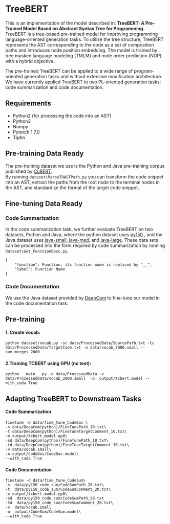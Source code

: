 # TreeBERT
This is an implementation of the model described in: **TreeBERT: A Pre-Trained Model Based on Abstract Syntax Tree for Programming**.   
TreeBERT is a tree-based pre-trained model for improving programming language-oriented generation tasks. To utilize the tree structure, TreeBERT represents the AST corresponding to the code as a set of composition paths and introduces node position embedding. The model is trained by tree masked language modeling (TMLM) and node order prediction (NOP) with a hybrid objective. 

The pre-trained TreeBERT can be applied to a wide range of program-oriented generation tasks and without extensive modification architecture. We have currently applied TreeBERT to two PL-oriented generation tasks: code summarization and code documentation.
## Requirements
* Python2 (for processing the code into an AST)
* Python3
* Numpy
* Pytorch 1.7.0
* Tqdm

## Pre-training Data Ready
The pre-training dataset we use is the Python and Java pre-training corpus published by [CuBERT](https://github.com/google-research/google-research/tree/master/cubert).   
By running `dataset\ParseTOASTPath.py` you can transform the code snippet into an AST, extract the paths from the root node to the terminal nodes in the AST, and standardize the format of the target code snippet.

## Fine-tuning Data Ready
### Code Summarization
In the code summarization task, we further evaluate TreeBERT on two datasets, Python and Java, where the python dataset uses [py150](https://www.sri.inf.ethz.ch/py150) , and the Java dataset uses [java-small](https://s3.amazonaws.com/code2seq/datasets/java-small.tar.gz), [java-med](https://s3.amazonaws.com/code2seq/datasets/java-med.tar.gz), and [java-large](https://s3.amazonaws.com/code2seq/datasets/java-large.tar.gz).
These data sets can be processed into the form required by code summarization by running `dataset\Get_FunctionDesc.py`.
```
{
    "function": Function, its function name is replaced by "__",
    "label": Function Name
}
```
### Code Documentation
We use the Java dataset provided by [DeepCom](https://github.com/xing-hu/DeepCom/blob/master/data.7z) to fine-tune our model in the code documentation task.
## Pre-training
#### 1. Create vocab:
```
python dataset/vocab.py -sc data/ProcessedData/SourcePath.txt -tc data/ProcessedData/TargetCode.txt -o data/vocab_2000.small --num_merges 2000
```
#### 2.Training TCBERT using GPU (no test):
```
python __main__.py -d data/ProcessedData -v  data/ProcessedData/vocab_2000.small  -o  output/tcbert.model --with_cuda True
```
## Adapting TreeBERT to Downstream Tasks
#### Code Summarization
```
finetune -d data/fine_tune_CodeDoc \
-s data/DeepCom(python)/FineTunePath_10.txt\
-t data/DeepCom(python)/FineTuneTargetComment_10.txt\
-m output/tcbert.model.ep0\
-sd data/DeepCom(python)/FineTunePath_10.txt\
-td data/DeepCom(python)/FineTuneTargetComment_10.txt\
-v data/vocab.small\
-o output/CodeDoc/CodeDoc.model\
--with_cuda True
```
#### Code Documentation
```
finetune -d data/fine_tune_CodeSum\
-s  data/py150_code_sum/CodeSumPath_20.txt\
-t  data/py150_code_sum/CodeSumComment_20.txt\
-m output/tcbert.model.ep0\
-sd  data/py150_code_sum/CodeSumPath_20.txt
-td  data/py150_code_sum/CodeSumComment_20.txt\
-v  data/vocab.small
-o  output/CodeSum/CodeSum.model\
--with_cuda True
```
